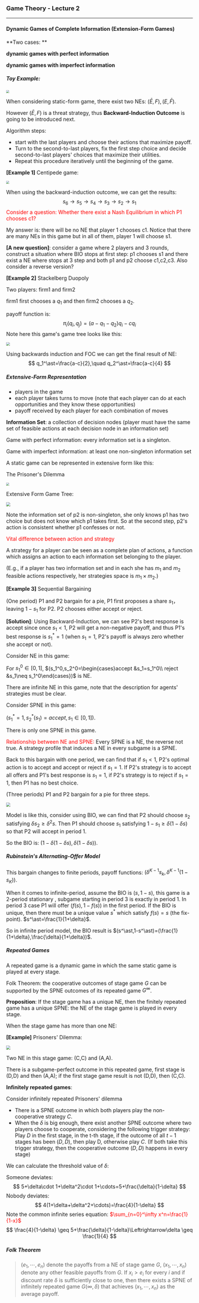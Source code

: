 ### Game Theory - Lecture 2

---

#### Dynamic Games of Complete Information (Extension-Form Games)

**Two cases: **

**dynamic games with perfect information**

**dynamic games with imperfect information**

##### Toy Example:

<img src="..\Pictures\l1-5.png" style="zoom:50%;" />

When considering static-form game, there exist two NEs: $(\bar{E},F),(E,\bar{F})$. 

However $(\bar{E},F)$ is a threat strategy, thus **Backward-Induction Outcome** is going to be introduced next.

Algorithm steps:

- start with the last players and choose their actions that maximize payoff.
- Turn to the second-to-last players, fix the first step choice and decide second-to-last players' choices that maximize their utilities.
- Repeat this procedure iteratively until the beginning of the game.

**[Example 1]** Centipede game:

<img src="..\Pictures\l1-6.png" style="zoom:50%;" />

When using the backward-induction outcome, we can get the results:
$$
s_6\to s_5\to s_4\to s_3\to s_2\to s_1
$$
<font color=red>Consider a question: Whether there exist a Nash Equilibrium in which P1 chooses c1?</font>

My answer is: there will be no NE that player 1 chooses c1. Notice that there are many NEs in this game but in all of them, player 1 will choose s1. 



**[A new question]**: consider a game where 2 players and 3 rounds,  construct a situation where BIO stops at first step: p1 chooses s1 and there exist a NE where stops at 3 step and both p1 and p2 choose c1,c2,c3. Also consider a reverse version?



**[Example 2]** Stackelberg Duopoly 

Two players: firm1 and firm2

firm1 first chooses a $q_1$ and then firm2 chooses a $q_2$.

payoff function is:
$$
\pi_i(q_i,q_j)=(a-q_1-q_2)q_i -cq_i
$$
Note here this game's game tree looks like this:

<img src="..\Pictures\l2-2.png" style="zoom:60%;" />

Using backwards induction and FOC we can get the final result of NE:
$$
q_1^\ast=\frac{a-c}{2},\quad q_2^\ast=\frac{a-c}{4}
$$

##### Extensive-Form Representation

- players in the game
- each player takes turns to move (note that each player can do at each opportunities and they know these opportunities)
- payoff received by each player for each combination of moves

**Information Set**: a collection of decision nodes (player must have the same set of feasible actions at each decision node in an information set)

Game with perfect information: every information set is a singleton.

Game with imperfect information: at least one non-singleton information set

A static game can be represented in extensive form like this:

The Prisoner's Dilemma

<img src="..\Pictures\l2-3.png" style="zoom:50%;" />

Extensive Form Game Tree:

<img src="..\Pictures\l2-4.png" style="zoom:67%;" />

Note the information set of p2 is non-singleton, she only knows p1 has two choice but does not know which p1 takes first. So at the second step, p2's action is consistent whether p1 confesses or not. 

<font color=red>Vital difference between action and strategy</font>

A strategy for a player can be seen as a complete plan of actions, a function which assigns an action to each information set belonging to the player.

(E.g., if a player has two information set and in each she has $m_1$ and $m_2$ feasible actions respectively, her strategies space is $m_1\times m_2$.)

**[Example 3]** Sequential Bargaining 

(One period) P1 and P2 bargain for a pie, P1 first proposes a share $s_1$， leaving $1-s_1$ for P2. P2 chooses either accept or reject.

**[Solution]**: Using Backward-Induction, we can see P2's best response is accept since once $s_1< 1$, P2 will get a non-negative payoff, and thus P1's best response is $s_1^\ast=1$ (when $s_1=1$, P2's payoff is always zero whether she accept or not). 

Consider NE in this game:

For $s_1^0\in [0,1]$, $(s_1^0,s_2^0=\begin{cases}accept &s_1=s_1^0\\ reject &s_1\neq s_1^0\end{cases})$ is NE.

There are infinite NE in this game, note that the description for agents' strategies must be clear.

Consider SPNE in this game:

$(s_1^\ast=1,s_2^\ast(s_1)=accept, \, s_1\in[0,1])$.

There is only one SPNE in this game.

<font color=red>Relationship between NE and SPNE:</font> Every SPNE is a NE, the reverse not true. A strategy profile that induces a NE in every subgame is a SPNE. 

Back to this bargain with one period, we can find that if $s_1<1$, P2's optimal action is to accept and accept or reject if $s_1=1$. If P2's strategy is to accept all offers and P1's best response is $s_1=1$, if P2's strategy is to reject if $s_1=1$, then P1 has no best choice. 

(Three periods) P1 and P2 bargain for a pie for three steps. 

<img src="..\Pictures\l2-5.png" style="zoom:67%;" />

 Model is like this, consider using BIO, we can find that P2 should choose $s_2$ satisfying $\delta s_2\geq \delta^2 s$. Then P1 should choose $s_1$ satisfying $1-s_1\geq \delta(1-\delta s)$ so that P2 will accept in period 1.

So the BIO is: $(1-\delta(1-\delta s),\delta(1-\delta s))$.

##### Rubinstein's Alternating-Offer Model

This bargain changes to finite periods, payoff functions: $(\delta^{K-1}s_k,\delta^{K-1}(1-s_K))$.

When it comes to infinite-period, assume the BIO is $(s,1-s)$, this game is a 2-period stationary , subgame starting in period 3 is exactly in period 1. In period 3 case P1 will offer $(f(s),1-f(s))$ in the first period. If the BIO is unique, then there must be a unique value $s^\ast$ which satisfy $f(s)=s$ (the fix-point).  $s^\ast=\frac{1}{1+\delta}$.

So in infinite period model, the BIO result is $(s^\ast,1-s^\ast)=(\frac{1}{1+\delta},\frac{\delta}{1+\delta})$.

##### Repeated Games

A repeated game is a dynamic game in which the same static game is played at every stage.

Folk Theorem: the cooperative outcomes of stage game $G$ can be supported by the SPNE outcomes of its repeated game $G^\infty$.

**Proposition**: If the stage game has a unique NE, then the finitely repeated game has a unique SPNE: the NE of the stage game is played in every stage.

When the stage game has more than one NE:

**[Example]** Prisoners' Dilemma:

<img src="..\Pictures\l2-6.png" style="zoom:67%;" />

Two NE in this stage game: (C,C) and (A,A).

There is a subgame-perfect outcome in this repeated game, first stage is (D,D) and then (A,A); if the first stage game result is not (D,D), then (C,C). 

**Infinitely repeated games**: 

Consider infinitely repeated Prisoners' dilemma

- There is a SPNE outcome in which both players play the non-cooperative strategy $C$.
- When the $\delta$ is big enough, there exist another SPNE outcome where two players choose to cooperate, considering the following trigger strategy: Play $D$ in the first stage, in the t-th stage, if the outcome of all $t-1$ stages has been $(D,D)$, then play D, otherwise play $C$. (If both take this trigger strategy, then the cooperative outcome $(D,D)$ happens in every stage)

We can calculate the threshold value of $\delta$:

Someone deviates:
$$
5+\delta\cdot 1+\delta^2\cdot 1+\cdots=5+\frac{\delta}{1-\delta}
$$
Nobody deviates:
$$
4(1+\delta+\delta^2+\cdots)=\frac{4}{1-\delta}
$$
Note the common infinite series equation:  <font color=red>$\sum_{n=0}^\infty x^n=\frac{1}{1-x}$</font>
$$
\frac{4}{1-\delta} \geq 5+\frac{\delta}{1-\delta}\Leftrightarrow\delta \geq \frac{1}{4}
$$

##### Folk Theorem

> $(e_1,\cdots,e_n)$ denote the payoffs from a NE of stage game $G$, $(x_1,\cdots,x_n)$ denote any other feasible payoffs from $G$. If $x_i> e_i$ for every $i$ and if discount rate $\delta$ is sufficiently close to one, then there exists a SPNE of infinitely repeated game $G(\infty,\delta)$ that achieves $(x_1,\cdots,x_n)$ as the average payoff.